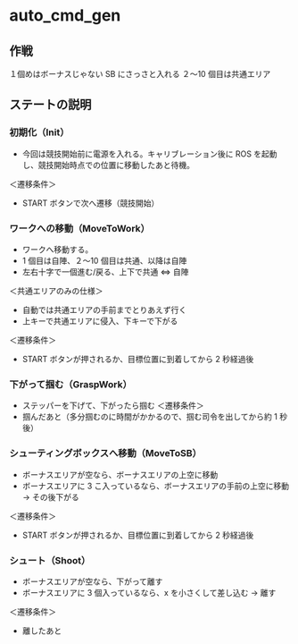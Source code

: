 # auto_cmd_gen

## 作戦

１個めはボーナスじゃない SB にさっさと入れる
２〜10 個目は共通エリア

## ステートの説明

### 初期化（Init）

- 今回は競技開始前に電源を入れる。キャリブレーション後に ROS を起動し、競技開始時点での位置に移動したあと待機。

＜遷移条件＞

- START ボタンで次へ遷移（競技開始）

### ワークへの移動（MoveToWork）

- ワークへ移動する。
- 1 個目は自陣、２〜10 個目は共通、以降は自陣
- 左右十字で一個進む/戻る、上下で共通 ⇔ 自陣

＜共通エリアのみの仕様＞

- 自動では共通エリアの手前までとりあえず行く
- 上キーで共通エリアに侵入、下キーで下がる

＜遷移条件＞

- START ボタンが押されるか、目標位置に到着してから 2 秒経過後

### 下がって掴む（GraspWork）

- ステッパーを下げて、下がったら掴む
  ＜遷移条件＞
- 掴んだあと（多分掴むのに時間がかかるので、掴む司令を出してから約 1 秒後）

### シューティングボックスへ移動（MoveToSB）

- ボーナスエリアが空なら、ボーナスエリアの上空に移動
- ボーナスエリアに 3 こ入っているなら、ボーナスエリアの手前の上空に移動 → その後下がる

＜遷移条件＞

- START ボタンが押されるか、目標位置に到着してから 2 秒経過後

### シュート（Shoot）

- ボーナスエリアが空なら、下がって離す
- ボーナスエリアに 3 個入っているなら、x を小さくして差し込む → 離す

＜遷移条件＞

- 離したあと

